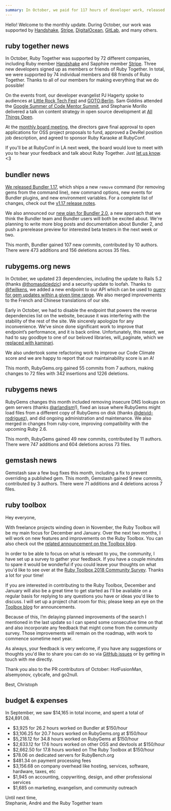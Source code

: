```yaml
---
summary: In October, we paid for 117 hours of developer work, released Bundler v1.17, updated several RubyGems.org dependencies, revived the reverse dependencies list endpoint, and worked to reduce malicious gems.
---
```


Hello! Welcome to the monthly update. During October, our work was supported by [Handshake](https://handshake.org), [Stripe](https://stripe.com), [DigitalOcean](https://www.digitalocean.com), [GitLab](https://about.gitlab.com/), and many others.


## ruby together news

In October, Ruby Together was supported by 72 different companies, including Ruby member [Handshake](https://handshake.org) and Sapphire member [Stripe](https://stripe.com). Three new developers signed up as members or friends of Ruby Together. In total, we were supported by 74 individual members and 68 friends of Ruby Together. Thanks to all of our members for making everything that we do possible!

On the events front, our developer evangelist PJ Hagerty spoke to audiences at [Little Rock Tech Fest](http://www.lrtechfest.com) and [GOTO:Berlin](https://gotober.com). Sam Giddins attended the [Google Summer of Code Mentor Summit](https://wiki.osgeo.org/wiki/Google_Summer_of_Code_2018_Mentor_Summit), and Stephanie Morillo delivered a talk on content strategy in open source development at [All Things Open](https://allthingsopen.org).

At the [monthly board meeting](https://github.com/rubytogether/board/blob/main/meetings/2018-10-16-board-meeting.md), the directors gave final approval to open applications for OSS project proposals to fund, approved a DevRel position job description, and agreed to sponsor Ruby Karaoke at RubyConf.

If you'll be at RubyConf in LA next week, the board would love to meet with you to hear your feedback and talk about Ruby Together. Just [let us know](hello@rubytogether.org). <3


## bundler news

[We released Bundler 1.17](https://bundler.io/blog/2018/10/25/announcing-bundler-1-17-0.html), which ships a new `remove` command (for removing gems from the command line), new command options, new events for Bundler plugins, and new environment variables. For a complete list of changes, check out the [v1.17 release notes](https://bundler.io/v1.17/whats_new.html).

We also announced our [new plan for Bundler 2.0](https://bundler.io/blog/2018/11/04/an-update-on-bundler-2.html), a new approach that we think the Bundler team and Bundler users will both be excited about. We're planning to write more blog posts and documentation about Bundler 2, and push a prerelease preview for interested beta testers in the next week or two.

This month, Bundler gained 107 new commits, contributed by 10 authors. There were 473 additions and 156 deletions across 35 files.


## rubygems.org news

In October, we updated 23 dependencies, including the update to Rails 5.2 (thanks [@thomasdziedzic](https://github.com/thomasdziedzic)) and a security update to loofah. Thanks to [@fwilkens](https://github.com/fwilkens), we added a new endpoint to our API which can be used to [query for gem updates within a given time range](https://guides.rubygems.org/rubygems-org-api/#get---apiv1timeframe_versionsjson). We also merged improvements to the French and Chinese translations of our site.

Early in October, we had to disable the endpoint that powers the reverse dependencies list on the website, because it was interfering with the stability of the rest of the site. We sincerely apologize for any inconvenience. We’ve since done significant work to improve that endpoint’s performance, and it is back online. Unfortunately, this meant, we had to say goodbye to one of our beloved libraries, will\_paginate, which we [replaced with kaminari](https://github.com/rubygems/rubygems.org/pull/1807).

We also undertook some refactoring work to improve our Code Climate score and we are happy to report that our maintainability score is an A!

This month, RubyGems.org gained 55 commits from 7 authors, making changes to 72 files with 342 insertions and 1226 deletions.


## rubygems news

RubyGems changes this month included removing insecure DNS lookups on gem servers (thanks [@arlandism](https://github.com/arlandism)!), fixed an issue where RubyGems might load files from a different copy of RubyGems on disk (thanks [@deivid-rodriguez](https://github.com/deivid-rodriguez)), and did ongoing administration and maintenance. We also merged in changes from ruby-core, improving compatibility with the upcoming Ruby 2.6.

This month, RubyGems gained 49 new commits, contributed by 11 authors. There were 747 additions and 604 deletions across 73 files.


## gemstash news

Gemstash saw a few bug fixes this month, including a fix to prevent overriding a published gem. This month, Gemstash gained 9 new commits, contributed by 3 authors. There were 71 additions and 4 deletions across 7 files.


## ruby toolbox

Hey everyone,

With freelance projects winding down in November, the Ruby Toolbox will be my main focus for December and January. Over the next two months, I will work on new features and improvements on the Ruby Toolbox. You can also check out the [related announcement on the Toolbox blog](https://www.ruby-toolbox.com/blog/2018-11-05/community-survey).

In order to be able to focus on what is relevant to you, the community, I have set up a survey to gather your feedback. If you have a couple minutes to spare it would be wonderful if you could leave your thoughts on what you'd like to see over at the [Ruby Toolbox 2018 Community Survey](https://survey-2018.ruby-toolbox.com/). Thanks a lot for your time!

If you are interested in contributing to the Ruby Toolbox, December and January will also be a great time to get started as I'll be available on a regular basis for replying to any questions you have or ideas you'd like to discuss. I will set up a project chat room for this; please keep an eye on the [Toolbox blog](https://www.ruby-toolbox.com/blog) for announcements.

Because of this, I’m delaying planned improvements of the search I mentioned in the last update so I can spend some consecutive time on that and also incorporate any feedback that might come from the community survey. Those improvements will remain on the roadmap, with work to commence sometime next year.

As always, your feedback is very welcome, if you have any suggestions or thoughts you'd like to share you can do so via [GitHub issues](https://github.com/rubytoolbox/rubytoolbox/issues) or by getting in touch with me directly.

Thank you also to the PR contributors of October: HotFusionMan, alsemyonov, cybcafe, and go2null.

Best,
Christoph


## budget &amp; expenses

In September, we saw $14,165 in total income, and spent a total of $24,891.08.

* $3,925 for 26.2 hours worked on Bundler at $150/hour
* $3,106.25 for 20.7 hours worked on RubyGems.org at $150/hour
* $5,218.12 for 34.8 hours worked on RubyGems at $150/hour
* $2,633.12 for 17.6 hours worked on other OSS and devtools at $150/hour
* $2,662.50 for 17.8 hours worked on The Ruby Toolbox at $150/hour
* $78.06 on dedicated servers for RubyBench.org
* $481.34 on payment processing fees
* $3,156.68 on company overhead like hosting, services, software, hardware, taxes, etc
* $1,945 on accounting, copywriting, design, and other professional services
* $1,685 on marketing, evangelism, and community outreach

Until next time,<br>
Stephanie, André and the Ruby Together team

